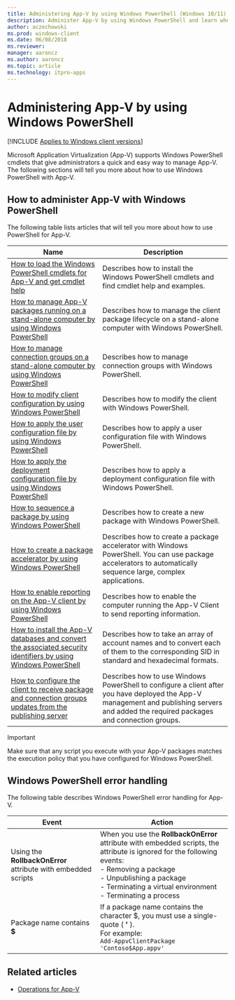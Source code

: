 ```yaml
---
title: Administering App-V by using Windows PowerShell (Windows 10/11)
description: Administer App-V by using Windows PowerShell and learn where to find more information about PowerShell for App-V.
author: aczechowski
ms.prod: windows-client
ms.date: 06/08/2018
ms.reviewer: 
manager: aaroncz
ms.author: aaroncz
ms.topic: article
ms.technology: itpro-apps
---
```

# Administering App-V by using Windows PowerShell

[!INCLUDE [Applies to Windows client versions](../includes/applies-to-windows-client-versions.md)]

Microsoft Application Virtualization (App-V) supports Windows PowerShell cmdlets that give administrators a quick and easy way to manage App-V. The following sections will tell you more about how to use Windows PowerShell with App-V.

## How to administer App-V with Windows PowerShell

The following table lists articles that will tell you more about how to use PowerShell for App-V.

|Name|Description|
|---|---|
|[How to load the Windows PowerShell cmdlets for App-V and get cmdlet help](appv-load-the-powershell-cmdlets-and-get-cmdlet-help.md)|Describes how to install the Windows PowerShell cmdlets and find cmdlet help and examples.|
|[How to manage App-V packages running on a stand-alone computer by using Windows PowerShell](appv-manage-appv-packages-running-on-a-stand-alone-computer-with-powershell.md)|Describes how to manage the client package lifecycle on a stand-alone computer with Windows PowerShell.|
|[How to manage connection groups on a stand-alone computer by using Windows PowerShell](appv-manage-connection-groups-on-a-stand-alone-computer-with-powershell.md)|Describes how to manage connection groups with Windows PowerShell.|
|[How to modify client configuration by using Windows PowerShell](appv-modify-client-configuration-with-powershell.md)|Describes how to modify the client with Windows PowerShell.|
|[How to apply the user configuration file by using Windows PowerShell](appv-apply-the-user-configuration-file-with-powershell.md)|Describes how to apply a user configuration file with Windows PowerShell.|
|[How to apply the deployment configuration file by using Windows PowerShell](appv-apply-the-deployment-configuration-file-with-powershell.md)|Describes how to apply a deployment configuration file with Windows PowerShell.|
|[How to sequence a package by using Windows PowerShell](appv-sequence-a-package-with-powershell.md)|Describes how to create a new package with Windows PowerShell.|
|[How to create a package accelerator by using Windows PowerShell](appv-create-a-package-accelerator-with-powershell.md)|Describes how to create a package accelerator with Windows PowerShell. You can use package accelerators to automatically sequence large, complex applications.|
|[How to enable reporting on the App-V client by using Windows PowerShell](appv-enable-reporting-on-the-appv-client-with-powershell.md)|Describes how to enable the computer running the App-V Client to send reporting information.|
|[How to install the App-V databases and convert the associated security identifiers by using Windows PowerShell](appv-install-the-appv-databases-and-convert-the-associated-security-identifiers-with-powershell.md)|Describes how to take an array of account names and to convert each of them to the corresponding SID in standard and hexadecimal formats.|
|[How to configure the client to receive package and connection groups updates from the publishing server](appv-configure-the-client-to-receive-updates-from-the-publishing-server.md)|Describes how to use Windows PowerShell to configure a client after you have deployed the App-V management and publishing servers and added the required packages and connection groups.|

>[!IMPORTANT]
>Make sure that any script you execute with your App-V packages matches the execution policy that you have configured for Windows PowerShell.

## Windows PowerShell error handling

The following table describes Windows PowerShell error handling for App-V.

|Event|Action|
|---|---|
|Using the **RollbackOnError** attribute with embedded scripts|When you use the **RollbackOnError** attribute with embedded scripts, the attribute is ignored for the following events:<br>- Removing a package<br>- Unpublishing a package<br>- Terminating a virtual environment<br>- Terminating a process|
|Package name contains **$**|If a package name contains the character \$\, you must use a single-quote ( **'** ). <br>For example:<br>```Add-AppvClientPackage 'Contoso$App.appv'```|





## Related articles

* [Operations for App-V](appv-operations.md)
